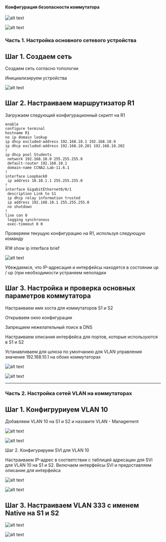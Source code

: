 #### Конфигурация безопасности коммутатора 


![alt text](https://github.com/Eliminir/OTUSLABS/blob/Labs/LAB9/1.JPG)

![alt text](https://github.com/Eliminir/OTUSLABS/blob/Labs/LAB9/2.JPG)

### Часть 1. Настройка основного сетевого устройства

## Шаг 1. Создаем сеть

Создаем сеть согласно топологии

Инициализируем устройства

![alt text](https://github.com/Eliminir/OTUSLABS/blob/Labs/LAB9/3.JPG)

## Шаг 2. Настраиваем маршрутизатор R1

Загружаем следующий конфигурационный скрипт на R1

```
enable
configure terminal
hostname R1
no ip domain lookup
ip dhcp excluded-address 192.168.10.1 192.168.10.9
ip dhcp excluded-address 192.168.10.201 192.168.10.202
!
ip dhcp pool Students
 network 192.168.10.0 255.255.255.0
 default-router 192.168.10.1
 domain-name CCNA2.Lab-11.6.1
!
interface Loopback0
 ip address 10.10.1.1 255.255.255.0
!
interface GigabitEthernet0/0/1
 description Link to S1
 ip dhcp relay information trusted
 ip address 192.168.10.1 255.255.255.0
 no shutdown
!
line con 0
 logging synchronous
 exec-timeout 0 0

```

Проверяем текущую конфигурацию на R1, используя следующую команду

R1# show ip interface brief

![alt text](https://github.com/Eliminir/OTUSLABS/blob/Labs/LAB9/4.JPG)


Убеждаемся, что IP-адресация и интерфейсы находятся в состоянии up / up (при необходимости устраняем неполадки


## Шаг 3. Настройка и проверка основных параметров коммутатора

Настраиваем имя хоста для коммутаторов S1 и S2

Открываем окно конфигурации

Запрещаем нежелательный поиск в DNS

Настраиваем описания интерфейса для портов, которые используются в S1 и S2

Устанавливаем для шлюза по умолчанию для VLAN управления значение 192.168.10.1 на обоих коммутаторах

![alt text](https://github.com/Eliminir/OTUSLABS/blob/Labs/LAB9/5.JPG)

![alt text](https://github.com/Eliminir/OTUSLABS/blob/Labs/LAB9/6.JPG)

____

### Часть 2. Настройка сетей VLAN на коммутаторах

## Шаг 1. Конфигруриуем VLAN 10

Добавляем VLAN 10 на S1 и S2 и назовите VLAN - Management

![alt text](https://github.com/Eliminir/OTUSLABS/blob/Labs/LAB9/7.JPG)

![alt text](https://github.com/Eliminir/OTUSLABS/blob/Labs/LAB9/8.JPG)

Шаг 2. Конфигурируем SVI для VLAN 10

Настраиваем IP-адрес в соответствии с таблицей адресации для SVI для VLAN 10 на S1 и S2. Включаем интерфейсы SVI и предоставляем описание для интерфейса

![alt text](https://github.com/Eliminir/OTUSLABS/blob/Labs/LAB9/9.JPG)

![alt text](https://github.com/Eliminir/OTUSLABS/blob/Labs/LAB9/10.JPG)

## Шаг 3. Настраиваем VLAN 333 с именем Native на S1 и S2

![alt text](https://github.com/Eliminir/OTUSLABS/blob/Labs/LAB9/11.JPG)

![alt text](https://github.com/Eliminir/OTUSLABS/blob/Labs/LAB9/12.JPG)



